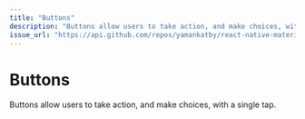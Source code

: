 ```yaml
---
title: "Buttons"
description: "Buttons allow users to take action, and make choices, with a single tap."
issue_url: "https://api.github.com/repos/yamankatby/react-native-material/issues/25"
---
```


# Buttons

Buttons allow users to take action, and make choices, with a single tap.
